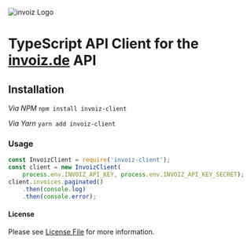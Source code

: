 ![invoiz Logo](https://www.invoiz.de/wp-content/uploads/2017/07/invoiz_600.png "invoiz")

# TypeScript API Client for the [invoiz.de](http://invoiz.de) API

## Installation

*Via NPM* `npm install invoiz-client`

*Via Yarn* `yarn add invoiz-client`

### Usage
```javascript
const InvoizClient = require('invoiz-client');
const client = new InvoizClient(
    process.env.INVOIZ_API_KEY, process.env.INVOIZ_API_KEY_SECRET);
client.invoices.paginated()
    .then(console.log)
    .then(console.error);
```


#### License
Please see [License File](LICENSE) for more information.
